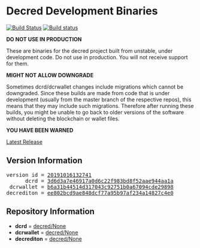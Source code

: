 
# Decred Development Binaries

[![Build Status](https://travis-ci.org/matheusd/decred-weekly-builds.svg?branch=v20191016132741)](https://travis-ci.org/matheusd/decred-weekly-builds) [![Build status](https://ci.appveyor.com/api/projects/status/hncgrnv0xuqb6s3c/branch/master?svg=true)](https://ci.appveyor.com/project/matheusd/decred-weekly-builds/branch/master)


**DO NOT USE IN PRODUCTION**

These are binaries for the decred project built from unstable, under development
code. Do not use in production. You will not receive support for them.

**MIGHT NOT ALLOW DOWNGRADE**

Sometimes dcrd/dcrwallet changes include migrations which cannot be downgraded.
Since these builds are made from code that is under development (usually from
the master branch of the respective repos), this means that they may include such
migrations. Therefore after running these builds, you might be unable to go back
to older versions of the software without deleting the blockchain or wallet
files.

**YOU HAVE BEEN WARNED**

[Latest Release](https://github.com/matheusd/decred-weekly-builds/releases/latest)

## Version Information

<pre>
version id = <a href="https://github.com/matheusd/decred-weekly-builds/releases/tag/v20191016132741">20191016132741</a>
      dcrd = <a href="https://github.com/decred/dcrd/commits/3d6d3a7e46917a0d6c22f983bd8f52aae944aa1a">3d6d3a7e46917a0d6c22f983bd8f52aae944aa1a</a>
 dcrwallet = <a href="https://github.com/decred/dcrwallet/commits/b6a31b44514d317043c92751b0a67094cde29898">b6a31b44514d317043c92751b0a67094cde29898</a>
decrediton = <a href="https://github.com/decred/decrediton/commits/ee802bcd9ae848dcf77a95b97af234a14827c4e0">ee802bcd9ae848dcf77a95b97af234a14827c4e0</a>
</pre>

## Repository Information

- **dcrd** = [decred/None](https://github.com/decred/dcrd)
- **dcrwallet** = [decred/None](https://github.com/decred/dcrwallet)
- **decrediton** = [decred/None](https://github.com/decred/decrediton)


